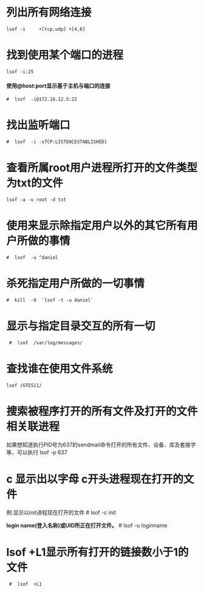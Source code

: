 # 列出所有网络连接

~~~shell
lsof -i		+[tcp,udp] +[4,6]
~~~



# 找到使用某个端口的进程

~~~shell
lsof -i:25
~~~



#### 使用@host:port显示基于主机与端口的连接

~~~shell
#  lsof  -i@172.16.12.5:22
~~~



# 找出监听端口



~~~shell
#  lsof  -i -sTCP:LISTEN[ESTABLISHED]
~~~





# **查看所属root用户进程所打开的文件类型为txt的文件**

~~~shell
lsof -a -u root -d txt
~~~



# 使用来显示除指定用户以外的其它所有用户所做的事情

~~~shell
#  lsof  -u ^daniel
~~~



# 杀死指定用户所做的一切事情

~~~shell
#  kill  -9  `lsof -t -u daniel`
~~~



# 显示与指定目录交互的所有一切

~~~shell
 #  lsof  /var/log/messages/
~~~



# **查找谁在使用文件系统**

~~~shell
lsof /GTES11/ 
~~~





# **搜索被程序打开的所有文件及打开的文件相关联进程**
如果想知道执行PID号为637的sendmail命令打开的所有文件、设备、库及套接字等，可以执行
lsof -p 637





# **c 显示出以字母 c开头进程现在打开的文件**
例:显示以init进程现在打开的文件
\# lsof -c init



**login name(登入名称)或UID所正在打开文件。**
\# lsof -u loginname



# lsof +L1显示所有打开的链接数小于1的文件

~~~shell
 #  lsof  +L1
~~~

